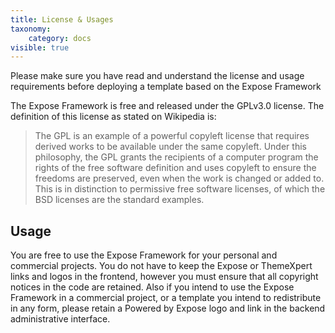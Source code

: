 ```yaml
---
title: License & Usages
taxonomy:
    category: docs
visible: true
---
```




<p class="alert alert-danger">Please make sure you have read and understand the license and usage requirements before deploying a template based on the Expose Framework</p>

The Expose Framework is free and released under the GPLv3.0 license. The definition of this license as stated on Wikipedia is:

>The GPL is an example of a powerful copyleft license that requires derived works to be available under the same copyleft. Under this philosophy, the GPL grants the recipients of a computer program the rights of the free software definition and uses copyleft to ensure the freedoms are preserved, even when the work is changed or added to. This is in distinction to permissive free software licenses, of which the BSD licenses are the standard examples.

## Usage

You are free to use the Expose Framework for your personal and commercial projects. You do not have to keep the Expose or ThemeXpert links and logos in the frontend, however you must ensure that all copyright notices in the code are retained. Also if you intend to use the Expose Framework in a commercial project, or a template you intend to redistribute in any form, please retain a Powered by Expose logo and link in the backend administrative interface.
